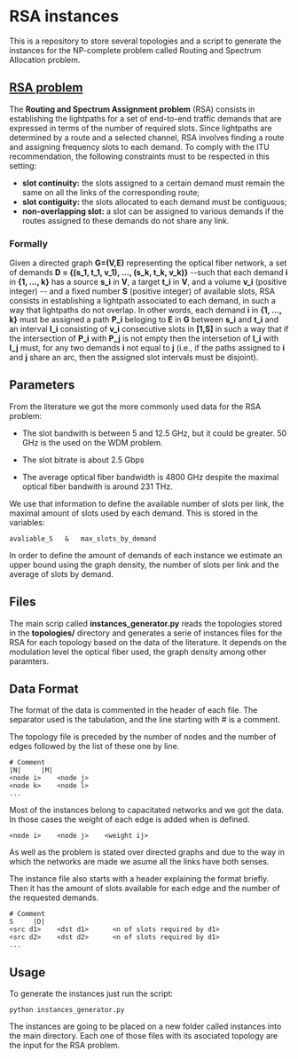# RSA instances
This is a repository to store several topologies and a script to generate the instances for the NP-complete problem called Routing and Spectrum Allocation problem.

## [RSA problem](https://link.springer.com/article/10.1007/s11750-018-0483-6)
The __Routing and Spectrum Assignment problem__ (RSA) consists in establishing the lightpaths for a set of end-to-end traffic demands that are expressed in terms of the number of required slots. Since lightpaths are determined by a route and a selected channel, RSA involves finding a route and assigning frequency slots to each demand. To comply with the ITU recommendation, the following constraints must to be respected in this setting:

- __slot continuity:__ the slots assigned to a certain demand must remain the same on all the links of the corresponding route;
- __slot contiguity:__ the slots allocated to each demand must be contiguous;
- __non-overlapping slot:__ a slot can be assigned to various demands if the routes assigned to these demands do not share any link.

### Formally 
Given a directed graph __G=(V,E)__ representing the optical fiber network, a set of demands __D = {(s_1, t_1, v_1), ..., (s_k, t_k, v_k)}__ --such that each demand __i__ in __{1, ..., k}__ has a source __s_i__ in __V__, a target __t_i__ in __V__, and a volume __v_i__ (positive integer) -- and a fixed number __S__ (positive integer) of available slots, RSA consists in establishing a lightpath associated to each demand, in such a way that lightpaths do not overlap. In other words, each demand __i__ in __{1, ..., k}__ must be assigned a path __P_i__ beloging to __E__ in __G__ between __s_i__ and __t_i__ and an interval __I_i__ consisting of __v_i__ consecutive slots in __[1,S]__ in such a way that if the intersection of __P_i__ with __P_j__ is not empty then the intersetion of __I_i__ with __I_j__ must, for any two demands __i__ not equal to __j__ (i.e., if the paths assigned to __i__ and __j__ share an arc, then the assigned slot intervals must be disjoint).

## Parameters

From the literature we got the more commonly used data for the RSA problem:

  - The slot bandwith is between 5 and 12.5 GHz, but it could be greater. 50 GHz is the used on the WDM problem.

  - The slot bitrate is about 2.5 Gbps
    
  - The average optical fiber bandwidth is 4800 GHz despite the maximal optical fiber bandwith is around 231 THz.

We use that information to define the available number of slots per link, the maximal amount of slots used by each demand. This is stored in the variables:

```
avaliable_S   &   max_slots_by_demand
```
    
In order to define the amount of demands of each instance we estimate an upper bound using the graph density, the number of slots per link and the average of slots by demand.

## Files
The main scrip called **instances_generator.py** reads the topologies stored in the __topologies/__ directory and generates a serie of instances files for the RSA for each topology based on the data of the literature. It depends on the modulation level the optical fiber used, the graph density among other paramters.

## Data Format
The format of the data is commented in the header of each file. The separator used is the tabulation, and the line starting with # is a comment.

The topology file is preceded by the number of nodes and the number of edges followed by the list of these one by line.
```
# Comment
|N|     |M|
<node i>    <node j>
<node k>    <node l>
...
```
Most of the instances belong to capacitated networks and we got the data. In those cases the weight of each edge is added when is defined. 
```
<node i>    <node j>    <weight ij>
```

As well as the problem is stated over directed graphs and due to the way in which the networks are made we asume all the links have both senses.

The instance file also starts with a header explaining the format briefly. Then it has the amount of slots available for each edge and the number of the requested demands.
```
# Comment
S     |D|
<src d1>    <dst d1>      <n of slots required by d1>
<src d2>    <dst d2>      <n of slots required by d1>
...
```

## Usage
  
To generate the instances just run the script:

```
python instances_generator.py
```

The instances are going to be placed on a new folder called instances into the main directory. Each one of those files with its asociated topology are the input for the RSA problem.